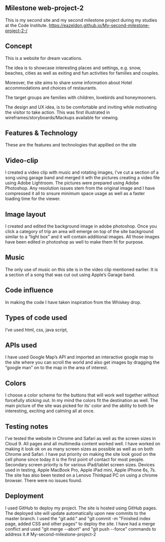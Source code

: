 ## Milestone web-project-2
This is my second site and my second milestone project during my studies at the
Code Institute. https://eazeldon.github.io/My-second-milestone-project-2-/

## Concept
This is a website for dream vacations.

The idea is to showcase interesting places and settings, e.g. snow, beaches, cities
as well as exiting and fun activities for families and couples.

Moreover, the site aims to share some information about Hotel accommodations and
choices of restaurants.

The target groups are families with children, lovebirds and honeymooners.

The design and UX idea, is to be comfortable and inviting while motivating the visitor
to take action. This was first illustrated in wireframes/storyboards/Mackups available
for viewing.

## Features & Technology

These are the features and technologies that appllied on the site

## Video-clip

I created a video clip with music and rotating images, l've cut a section of a song
using garage band and merged it wth the pictures creating a video file using Adobe
Lightroom. The pictures were prepared using Adobe Photoshop. Any resolution
issues stem from the original image and I have compressed it all to snsure minimum
space usage as well as a faster loading time for the viewer.

## Image layout

I created and edited the background image in adobe photoshop. Once you click a 
category of trip an area will emerge on top of the site background similar to a “light box” 
and it will contain additional images. All those images have been edited in photoshop as well
to make them fit for purpose.

## Music

The only use of music on this site is in the video clip mentioned earlier. It is a section 
of a song that was cut out using Apple’s Garage band.

## Code influence

In making the code I have taken inspiration from the Whiskey drop.

## Types of code used

I’ve used html, css, java script,

## APIs used

I have used Google Map’s API and imported an interactive google map to the site 
where you can scroll the world and also get images by dragging the “google man” on 
to the map in the area of interest.

## Colors

I choose a color scheme for the buttons that will work well together without forcefully 
sticking out. In my mind the colors fit the destination as well. The main picture of the 
site was picked for its’ color and the ability to both be interesting, exciting and 
calming all at once.

## Testing notes

I've tested the website in Chrome and Safari as well as the screen sizes in Cloud 9. 
All pages and all multimedia content worked well. I have worked on making it look ok 
on as many screen sizes as possible as well as on both Chrome and Safari. I have 
put priority on making the site look good on the cell phone since today it is the first 
point of contact for most people. Secondary screen priority is for various iPad/tablet 
screen sizes. Devices used in testing, Apple MacBook Pro, Apple iPad mini, Apple 
iPhone 6s, 7s. The site has also been tested on a Lenovo Thinkpad PC on using a chrome 
browser. There were no issues found. 

## Deployment

I used GitHub to deploy my project. The site is hosted using GitHub pages. The
deployed site will update automatically upon new commits to the master branch. I 
used the "git add." and "git commit -m "Finished index page, added CSS and other 
pages" to deploy the site. I have had a merge conflict and used "git merge --abort" 
and "git push --force" commands to address it.# My-second-milestone-project-2
